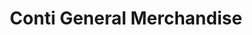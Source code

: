 ---
title: "Conti General Merchandise"
url: /davao-city/conti-general-merchandise/
shop: general
---